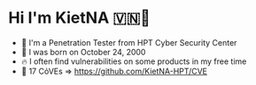 # Hi I'm KietNA 🇻🇳👋

- 🤙 I'm a Penetration Tester from HPT Cyber Security Center
- 👨 I was born on October 24, 2000
- 🔥 I often find vulnerabilities on some products in my free time
- 🎁 17 CỏVEs => https://github.com/KietNA-HPT/CVE
